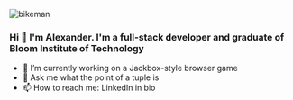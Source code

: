![bikeman](https://user-images.githubusercontent.com/40153807/225445387-d73aa449-ccff-4e50-a578-85fc1d099ee2.jpg)



<!--
**aleburbridge/aleburbridge** is a ✨ _special_ ✨ repository because its `README.md` (this file) appears on your GitHub profile.

Here are some ideas to get you started:

- 🔭 I’m currently working on ...
- 🌱 I’m currently learning ...![Uploading githubbanner.png…]()

- 👯 I’m looking to collaborate on ...
- 🤔 I’m looking for help with ...
- 💬 Ask me about ...
- 📫 How to reach me: ...
- 😄 Pronouns: ...
- ⚡ Fun fact: ...
-->


### Hi 👋 I'm Alexander. I'm a full-stack developer and graduate of Bloom Institute of Technology

- 🔭 I’m currently working on a Jackbox-style browser game 
- 💬 Ask me what the point of a tuple is
- 📫 How to reach me: LinkedIn in bio
